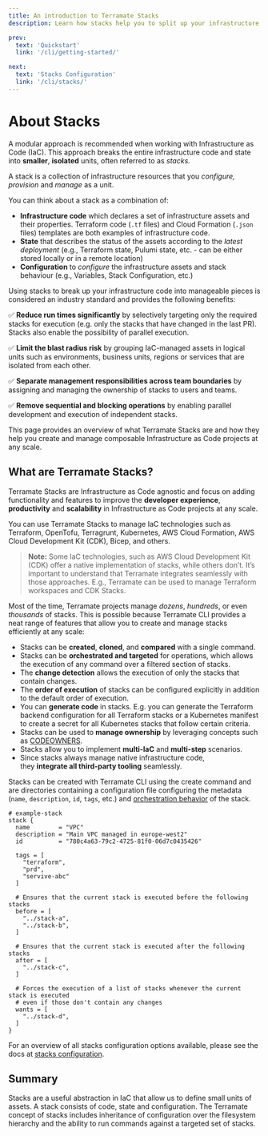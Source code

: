 ```yaml
---
title: An introduction to Terramate Stacks
description: Learn how stacks help you to split up your infrastructure code and configuration such as Terraform into isolated units.

prev:
  text: 'Quickstart'
  link: '/cli/getting-started/'

next:
  text: 'Stacks Configuration'
  link: '/cli/stacks/'
---
```


# About Stacks

A modular approach is recommended when working with Infrastructure as Code (IaC). This approach breaks the entire
infrastructure code and state into **smaller**, **isolated** units, often referred to as *stacks.*

A stack is a collection of infrastructure resources that you *configure, provision* and *manage* as a unit.

You can think about a stack as a combination of:

- **Infrastructure code** which declares a set of infrastructure assets and their properties.
  Terraform code (`.tf` files) and Cloud Formation (`.json` files) templates are both examples of infrastructure code.
- **State** that describes the status of the assets according to the *latest deployment* (e.g., Terraform state, Pulumi
  state, etc. - can be either stored locally or in a remote location)
- **Configuration** to *configure* the infrastructure assets and stack behaviour (e.g., Variables, Stack Configuration, etc.)

Using stacks to break up your infrastructure code into manageable pieces is considered an industry standard and provides the following benefits:

✅ **Reduce run times significantly** by selectively targeting only the required stacks for execution (e.g. only the stacks that have changed in the last PR). Stacks also enable the possibility of parallel execution.

✅ **Limit the blast radius risk** by grouping IaC-managed assets in logical units such as environments, business units,
regions or services that are isolated from each other.

✅ **Separate management responsibilities across team boundaries** by assigning and managing the ownership of stacks to
users and teams.

✅ **Remove sequential and blocking operations** by enabling parallel development and execution of independent stacks.

This page provides an overview of what Terramate Stacks are and how they help you create and manage composable Infrastructure as Code projects at any scale.

## What are Terramate Stacks?

Terramate Stacks are Infrastructure as Code agnostic and focus on adding functionality and features to improve the
**developer experience**, **productivity** and **scalability** in Infrastructure as Code projects at any scale.

You can use Terramate Stacks to manage IaC technologies such as Terraform, OpenTofu, Terragrunt, Kubernetes, AWS Cloud
Formation, AWS Cloud Development Kit  (CDK), Bicep, and others.

> **Note:** Some IaC technologies, such as AWS Cloud Development Kit (CDK) offer a native implementation of stacks,
> while others don’t. It’s important to understand that Terramate integrates seamlessly with those approaches.
> E.g., Terramate can be used to manage Terraform workspaces and CDK Stacks.

Most of the time, Terramate projects manage *dozens*, *hundreds*, or even *thousands* of stacks. This is possible because Terramate CLI provides a neat range of features that allow you to create and manage stacks efficiently at any scale:

- Stacks can be **created**, **cloned**, and **compared** with a single command.
- Stacks can be **orchestrated and targeted** for operations, which allows the execution of any command over a filtered section of stacks.
- The **change detection** allows the execution of only the stacks that contain changes.
- The **order of execution** of stacks can be configured explicitly in addition to the default order of execution.
- You can **generate code** in stacks. E.g. you can generate the Terraform backend configuration for all Terraform stacks or a Kubernetes manifest to create a secret for all Kubernetes stacks that follow certain criteria.
- Stacks can be used to **manage ownership** by leveraging concepts such as [CODEOWNERS](https://docs.github.com/en/repositories/managing-your-repositorys-settings-and-features/customizing-your-repository/about-code-owners).
- Stacks allow you to implement **multi-IaC** and **multi-step** scenarios.
- Since stacks always manage native infrastructure code, they **integrate all third-party tooling** seamlessly.

Stacks can be created with Terramate CLI using the create command and are directories containing a configuration file
configuring the metadata (`name`, `description`, `id`, `tags`, etc.) and [orchestration behavior](./orchestration/index.md) of the stack.

```hcl
# example-stack
stack {
  name        = "VPC"
  description = "Main VPC managed in europe-west2"
  id          = "780c4a63-79c2-4725-81f0-06d7c0435426"

  tags = [
    "terraform",
    "prd",
    "servive-abc"
  ]

  # Ensures that the current stack is executed before the following stacks
  before = [
    "../stack-a",
    "../stack-b",
  ]

  # Ensures that the current stack is executed after the following stacks
  after = [
    "../stack-c",
  ]

  # Forces the execution of a list of stacks whenever the current stack is executed
  # even if those don't contain any changes
  wants = [
    "../stack-d",
  ]
}
```

For an overview of all stacks configuration options available, please see the docs at [stacks configuration](./stacks/index.md).

## Summary

Stacks are a useful abstraction in IaC that allow us to define small units of assets. A stack consists of code, state and
configuration. The Terramate concept of stacks includes inheritance of configuration over the filesystem hierarchy and the
ability to run commands against a targeted set of stacks.
